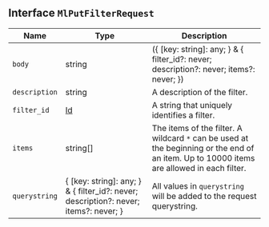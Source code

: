## Interface `MlPutFilterRequest`

| Name | Type | Description |
| - | - | - |
| `body` | string | ({ [key: string]: any; } & { filter_id?: never; description?: never; items?: never; }) | All values in `body` will be added to the request body. |
| `description` | string | A description of the filter. |
| `filter_id` | [Id](./Id.md) | A string that uniquely identifies a filter. |
| `items` | string[] | The items of the filter. A wildcard `*` can be used at the beginning or the end of an item. Up to 10000 items are allowed in each filter. |
| `querystring` | { [key: string]: any; } & { filter_id?: never; description?: never; items?: never; } | All values in `querystring` will be added to the request querystring. |
